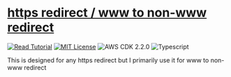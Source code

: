 # [https redirect / www to non-www redirect](https://apoorv.blog/redirect-www-to-non-www/)

[![Read Tutorial](https://badgen.now.sh/badge/Read/Tutorial/purple)](https://apoorv.blog/redirect-www-to-non-www/)
[![MIT License](https://badgen.now.sh/badge/License/MIT/blue)](https://github.com/apoorvmote/cdk-examples/blob/master/License.md)
![AWS CDK 2.2.0](https://badgen.net/badge/aws-cdk/2.2.0/yellow)
![Typescript](https://badgen.net/badge/icon/typescript?icon=typescript&label)

This is designed for any https redirect but I primarily use it for www to non-www redirect